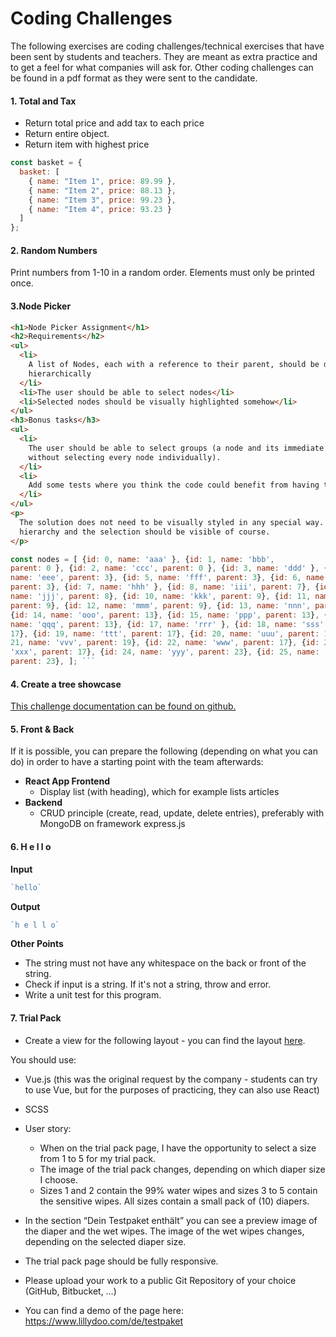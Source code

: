 # Coding Challenges

The following exercises are coding challenges/technical exercises that have been sent by students and teachers. They are meant as extra practice and to get a feel for what companies will ask for. Other coding challenges can be found in a pdf format as they were sent to the candidate.

#### 1. Total and Tax
- Return total price and add tax to each price
- Return entire object.
- Return item with highest price
  ​

```javascript
const basket = {
  basket: [
    { name: "Item 1", price: 89.99 },
    { name: "Item 2", price: 88.13 },
    { name: "Item 3", price: 99.23 },
    { name: "Item 4", price: 93.23 }
  ]
};
```

#### 2. Random Numbers
Print numbers from 1-10 in a random order. Elements must only be printed once.

#### 3.Node Picker

````html
<h1>Node Picker Assignment</h1>
<h2>Requirements</h2>
<ul>
  <li>
    A list of Nodes, each with a reference to their parent, should be displayed
    hierarchically
  </li>
  <li>The user should be able to select nodes</li>
  <li>Selected nodes should be visually highlighted somehow</li>
</ul>
<h3>Bonus tasks</h3>
<ul>
  <li>
    The user should be able to select groups (a node and its immediate children)
    without selecting every node individually).
  </li>
  <li>
    Add some tests where you think the code could benefit from having tests.
  </li>
</ul>
<p>
  The solution does not need to be visually styled in any special way. The
  hierarchy and the selection should be visible of course.
</p>
```` 

````javascript 
const nodes = [ {id: 0, name: 'aaa' }, {id: 1, name: 'bbb',
parent: 0 }, {id: 2, name: 'ccc', parent: 0 }, {id: 3, name: 'ddd' }, {id: 4,
name: 'eee', parent: 3}, {id: 5, name: 'fff', parent: 3}, {id: 6, name: 'ggg',
parent: 3}, {id: 7, name: 'hhh' }, {id: 8, name: 'iii', parent: 7}, {id: 9,
name: 'jjj', parent: 8}, {id: 10, name: 'kkk', parent: 9}, {id: 11, name: 'lll',
parent: 9}, {id: 12, name: 'mmm', parent: 9}, {id: 13, name: 'nnn', parent: 8},
{id: 14, name: 'ooo', parent: 13}, {id: 15, name: 'ppp', parent: 13}, {id: 16,
name: 'qqq', parent: 13}, {id: 17, name: 'rrr' }, {id: 18, name: 'sss', parent:
17}, {id: 19, name: 'ttt', parent: 17}, {id: 20, name: 'uuu', parent: 19}, {id:
21, name: 'vvv', parent: 19}, {id: 22, name: 'www', parent: 17}, {id: 23, name:
'xxx', parent: 17}, {id: 24, name: 'yyy', parent: 23}, {id: 25, name: 'zzz',
parent: 23}, ]; ```
````
#### 4. Create a tree showcase
[This challenge documentation can be found on github.](https://gist.github.com/Vinesse/65e5336a90a3228e20eb4babd9312793) 

#### 5. Front & Back
If it is possible, you can prepare the following (depending on what you can do) in order to have a starting point with the team afterwards:
* **React App Frontend** 
    - Display list (with heading), which for example lists articles
* **Backend**
    - CRUD principle (create, read, update, delete entries), preferably with MongoDB on framework express.js

#### 6. H e l l o
**Input**
```javascript
`hello`
```
**Output**
```javascript
`h e l l o`
```
**Other Points**
* The string must not have any whitespace on the back or front of the string. 
* Check if input is a string. If it's not a string, throw and error. 
* Write a unit test for this program. 

#### 7. Trial Pack
* Create a view for the following layout - you can find the layout [here](./challenges/challenge_layout.pdf).

You should use:
* Vue.js (this was the original request by the company - students can try to use Vue, but for the purposes of practicing, they can also use React)
* SCSS

* User story:
  - When on the trial pack page, I have the opportunity to select a size from 1 to 5 for my trial pack.
  - The image of the trial pack changes, depending on which diaper size I choose.
  - Sizes 1 and 2 contain the 99% water wipes and sizes 3 to 5 contain the sensitive wipes. All sizes contain a small pack of (10) diapers.

* In the section “Dein Testpaket enthält” you can see a preview image of the diaper and the wet wipes. The image of the wet wipes changes, depending on the selected diaper size.
* The trial pack page should be fully responsive.

* Please upload your work to a public Git Repository of your choice (GitHub, Bitbucket, …)

* You can find a demo of the page here: https://www.lillydoo.com/de/testpaket
